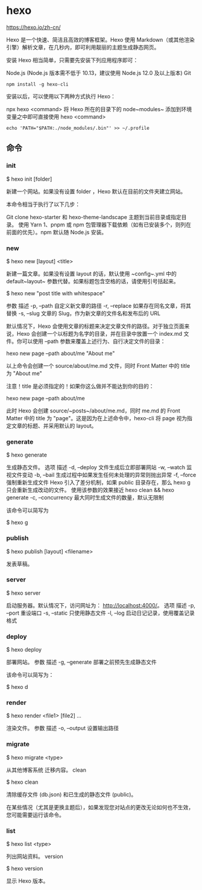 # hexo 

<https://hexo.io/zh-cn/>

Hexo 是一个快速、简洁且高效的博客框架。Hexo 使用
Markdown（或其他渲染引擎）解析文章，在几秒内，即可利用靓丽的主题生成静态网页。

安装 Hexo 相当简单，只需要先安装下列应用程序即可：

Node.js (Node.js 版本需不低于 10.13，建议使用 Node.js 12.0 及以上版本)
Git

    npm install -g hexo-cli

安装以后，可以使用以下两种方式执行 Hexo：

npx hexo \<command\> 将 Hexo 所在的目录下的 node~modules~
添加到环境变量之中即可直接使用 hexo \<command\>

    echo 'PATH="$PATH:./node_modules/.bin"' >> ~/.profile

## 命令

### init

\$ hexo init \[folder\]

新建一个网站。如果没有设置 folder ，Hexo 默认在目前的文件夹建立网站。

本命令相当于执行了以下几步：

Git clone hexo-starter 和 hexo-theme-landscape
主题到当前目录或指定目录。 使用 Yarn 1、pnpm 或 npm
包管理器下载依赖（如有已安装多个，则列在前面的优先）。npm 默认随 Node.js
安装。

### new

\$ hexo new \[layout\] \<title\>

新建一篇文章。如果没有设置 layout 的话，默认使用 ~config~.yml 中的
default~layout~ 参数代替。如果标题包含空格的话，请使用引号括起来。

\$ hexo new "post title with whitespace"

参数 描述 -p, –path 自定义新文章的路径 -r, –replace
如果存在同名文章，将其替换 -s, –slug 文章的
Slug，作为新文章的文件名和发布后的 URL

默认情况下，Hexo
会使用文章的标题来决定文章文件的路径。对于独立页面来说，Hexo
会创建一个以标题为名字的目录，并在目录中放置一个 index.md
文件。你可以使用 –path 参数来覆盖上述行为、自行决定文件的目录：

hexo new page –path about/me "About me"

以上命令会创建一个 source/about/me.md 文件，同时 Front Matter 中的 title
为 "About me"

注意！title 是必须指定的！如果你这么做并不能达到你的目的：

hexo new page –path about/me

此时 Hexo 会创建 source/~posts~/about/me.md，同时 me.md 的 Front Matter
中的 title 为 "page"。这是因为在上述命令中，hexo-cli 将 page
视为指定文章的标题、并采用默认的 layout。

### generate

\$ hexo generate

生成静态文件。 选项 描述 -d, –deploy 文件生成后立即部署网站 -w, –watch
监视文件变动 -b, –bail 生成过程中如果发生任何未处理的异常则抛出异常 -f,
–force 强制重新生成文件 Hexo 引入了差分机制，如果 public 目录存在，那么
hexo g 只会重新生成改动的文件。 使用该参数的效果接近 hexo clean && hexo
generate -c, –concurrency 最大同时生成文件的数量，默认无限制

该命令可以简写为

\$ hexo g

### publish

\$ hexo publish \[layout\] \<filename\>

发表草稿。

### server

\$ hexo server

启动服务器。默认情况下，访问网址为： <http://localhost:4000/>。 选项
描述 -p, –port 重设端口 -s, –static 只使用静态文件 -l, –log
启动日记记录，使用覆盖记录格式

### deploy

\$ hexo deploy

部署网站。 参数 描述 -g, –generate 部署之前预先生成静态文件

该命令可以简写为：

\$ hexo d

### render

\$ hexo render \<file1\> \[file2\] …

渲染文件。 参数 描述 -o, –output 设置输出路径

### migrate

\$ hexo migrate \<type\>

从其他博客系统 迁移内容。 clean

\$ hexo clean

清除缓存文件 (db.json) 和已生成的静态文件 (public)。

在某些情况（尤其是更换主题后），如果发现您对站点的更改无论如何也不生效，您可能需要运行该命令。

### list

\$ hexo list \<type\>

列出网站资料。 version

\$ hexo version

显示 Hexo 版本。
